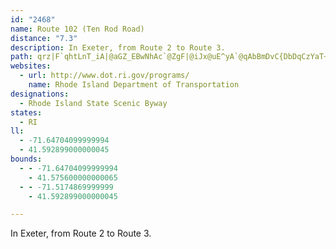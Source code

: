 ```yaml
---
id: "2468"
name: Route 102 (Ten Rod Road)
distance: "7.3"
description: In Exeter, from Route 2 to Route 3.
path: qrz|F`qhtLnT_iA|@aGZ_EBwNhAc`@ZgF|@iJx@uE^yA`@qAbBmDvC{DbDqCzYaT~BwBbBqC~AyD|@{D^sCJmGaAkb@DaMIsFYcIXkVo@iUH{SCiKe@gp@Y{L?oMOgOg@oMNiTAgFYgJyAiQH}WNmCz@mFdGoQhAuDbBsHXkDDeBCmBOaB}AmJGs@CsCXuCd@qB|@aCh@mBXqB^iFj@{Mr@mFX}CDiEy@iKByCZeCfC_K`AcFb@yDTaEyAwj@
websites:
  - url: http://www.dot.ri.gov/programs/
    name: Rhode Island Department of Transportation
designations:
  - Rhode Island State Scenic Byway
states:
  - RI
ll:
  - -71.64704099999994
  - 41.592899000000045
bounds:
  - - -71.64704099999994
    - 41.575600000000065
  - - -71.5174869999999
    - 41.592899000000045

---
```


In Exeter, from Route 2 to Route 3.
